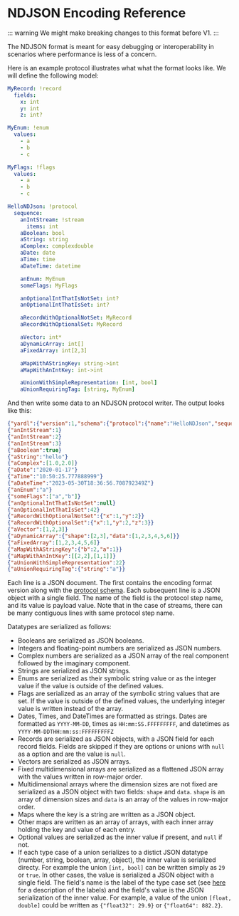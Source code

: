 # NDJSON Encoding Reference

::: warning
We might make breaking changes to this format before V1.
:::

The NDJSON format is meant for easy debugging or interoperability in scenarios where performance is less of a concern.

Here is an example protocol illustrates what what the format looks like. We will define the following model:

```yaml
MyRecord: !record
  fields:
    x: int
    y: int
    z: int?

MyEnum: !enum
  values:
    - a
    - b
    - c

MyFlags: !flags
  values:
    - a
    - b
    - c

HelloNDJson: !protocol
  sequence:
    anIntStream: !stream
      items: int
    aBoolean: bool
    aString: string
    aComplex: complexdouble
    aDate: date
    aTime: time
    aDateTime: datetime

    anEnum: MyEnum
    someFlags: MyFlags

    anOptionalIntThatIsNotSet: int?
    anOptionalIntThatIsSet: int?

    aRecordWithOptionalNotSet: MyRecord
    aRecordWithOptionalSet: MyRecord

    aVector: int*
    aDynamicArray: int[]
    aFixedArray: int[2,3]

    aMapWithAStringKey: string->int
    aMapWithAnIntKey: int->int

    aUnionWithSimpleRepresentation: [int, bool]
    aUnionRequiringTag: [string, MyEnum]
  ```

  And then write some data to an NDJSON protocol writer. The output looks like this:

```json
{"yardl":{"version":1,"schema":{"protocol":{"name":"HelloNDJson","sequence":[{"name":"anIntStream","type":{"stream":{"items":"int32"}}},{"name":"aBoolean","type":"bool"},{"name":"aString","type":"string"},{"name":"aComplex","type":"complexfloat64"},{"name":"aDate","type":"date"},{"name":"aTime","type":"time"},{"name":"aDateTime","type":"datetime"},{"name":"anEnum","type":"Sandbox.MyEnum"},{"name":"someFlags","type":"Sandbox.MyFlags"},{"name":"anOptionalIntThatIsNotSet","type":[null,"int32"]},{"name":"anOptionalIntThatIsSet","type":[null,"int32"]},{"name":"aRecordWithOptionalNotSet","type":"Sandbox.MyRecord"},{"name":"aRecordWithOptionalSet","type":"Sandbox.MyRecord"},{"name":"aVector","type":{"vector":{"items":"int32"}}},{"name":"aDynamicArray","type":{"array":{"items":"int32"}}},{"name":"aFixedArray","type":{"array":{"items":"int32","dimensions":[{"length":2},{"length":3}]}}},{"name":"aMapWithAStringKey","type":{"map":{"keys":"string","values":"int32"}}},{"name":"aMapWithAnIntKey","type":{"map":{"keys":"int32","values":"int32"}}},{"name":"aUnionWithSimpleRepresentation","type":[{"label":"int32","type":"int32"},{"label":"bool","type":"bool"}]},{"name":"aUnionRequiringTag","type":[{"label":"string","type":"string"},{"label":"MyEnum","type":"Sandbox.MyEnum"}]}]},"types":[{"name":"MyEnum","values":[{"symbol":"a","value":0},{"symbol":"b","value":1},{"symbol":"c","value":2}]},{"name":"MyFlags","values":[{"symbol":"a","value":1},{"symbol":"b","value":2},{"symbol":"c","value":4}]},{"name":"MyRecord","fields":[{"name":"x","type":"int32"},{"name":"y","type":"int32"},{"name":"z","type":[null,"int32"]}]}]}}}
{"anIntStream":1}
{"anIntStream":2}
{"anIntStream":3}
{"aBoolean":true}
{"aString":"hello"}
{"aComplex":[1.0,2.0]}
{"aDate":"2020-01-17"}
{"aTime":"10:50:25.777888999"}
{"aDateTime":"2023-05-30T18:36:56.708792349Z"}
{"anEnum":"a"}
{"someFlags":["a","b"]}
{"anOptionalIntThatIsNotSet":null}
{"anOptionalIntThatIsSet":42}
{"aRecordWithOptionalNotSet":{"x":1,"y":2}}
{"aRecordWithOptionalSet":{"x":1,"y":2,"z":3}}
{"aVector":[1,2,3]}
{"aDynamicArray":{"shape":[2,3],"data":[1,2,3,4,5,6]}}
{"aFixedArray":[1,2,3,4,5,6]}
{"aMapWithAStringKey":{"b":2,"a":1}}
{"aMapWithAnIntKey":[[2,2],[1,1]]}
{"aUnionWithSimpleRepresentation":22}
{"aUnionRequiringTag":{"string":"a"}}
```

Each line is a JSON document. The first contains the encoding format version
along with the [protocol schema](#protocol-schema-json-reference). Each
subsequent line is a JSON object with a single field. The name of the field is the
protocol step name, and its value is payload value. Note that in the case of
streams, there can be many contiguous lines with same protocol step name.

Datatypes are serialized as follows:

- Booleans are serialized as JSON booleans.
- Integers and floating-point numbers are serialized as JSON numbers.
- Complex numbers are serialized as a JSON array of the real component followed
  by the imaginary component.
- Strings are serialized as JSON strings.
- Enums are serialized as their symbolic string value or as the integer value if
  the value is outside of the defined values.
- Flags are serialized as an array of the symbolic string values that are set.
  If the value is outside of the defined values, the underlying integer value is
  written instead of the array.
- Dates, Times, and DateTimes are formatted as strings. Dates are formatted as
  `YYYY-MM-DD`, times as `HH:mm:SS.FFFFFFFFF`, and datetimes as
  `YYYY-MM-DDTHH:mm:ss:FFFFFFFFFZ`
- Records are serialized as JSON objects, with a JSON field for each record
  fields. Fields are skipped if they are options or unions with `null` as a
  option and are the value is `null`.
- Vectors are serialized as JSON arrays.
- Fixed multidimensional arrays are serialized as a flattened JSON array with
  the values written in row-major order.
- Multidimensional arrays where the dimension sizes are not fixed are serialized
  as a JSON object with two fields: `shape` and `data`. `shape` is an array of
  dimension sizes and `data` is an array of the values in row-major order.
- Maps where the key is a string are written as a JSON object.
- Other maps are written as an array of arrays, with each inner array holding
  the key and value of each entry.
- Optional values are serialized as the inner value if present, and `null` if
  not.
- If each type case of a union serializes to a distict JSON datatype (number,
  string, boolean, array, object), the inner value is serialized directy. For
  example the union `[int, bool]` can be written simply as `29` or `true`. In
  other cases, the value is serialized a JSON object with a single field. The
  field's name is the label of the type case set (see [here](#unions-1) for a
  description of the labels) and the field's value is the JSON serialization of
  the inner value. For example, a value of the union `[float, double]` could be
  written as `{"float32": 29.9}` or `{"float64": 882.2}`.
